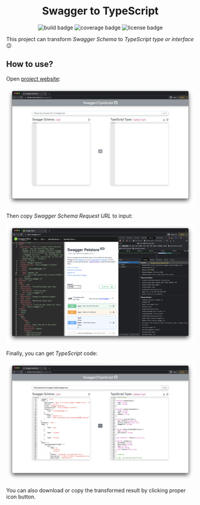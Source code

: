 <h1 align="center">Swagger to TypeScript</h1>

<section align="center">
  <img alt="build badge" src="https://img.shields.io/github/workflow/status/LiJiahaoCoder/swagger2ts/CI%20&%20CD/main?label=CI%2FCD" />
  <img alt="coverage badge" src="https://img.shields.io/badge/coverage-100%25-green" />
  <img alt="license badge" src="https://img.shields.io/github/license/LiJiahaoCoder/swagger2ts" />
</section>

This project can transform *Swagger Schema* to *TypeScript type or interface*😉

## How to use?

Open [project website](https://lijiahaocoder.github.io/swagger2ts/):

![website](https://github.com/LiJiahaoCoder/swagger2ts/blob/main/images/website.png)

Then copy *Swagger Schema Request URL* to input:

![swagger-editor](https://github.com/LiJiahaoCoder/swagger2ts/blob/main/images/swagger-editor.png)

Finally, you can get *TypeScript* code:

![result](https://github.com/LiJiahaoCoder/swagger2ts/blob/main/images/result.png)

You can also download or copy the transformed result by clicking proper icon button.
